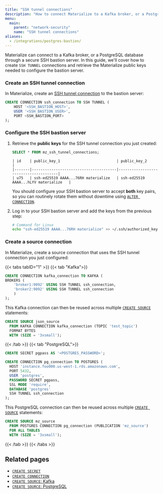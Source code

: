 ```yaml
---
title: "SSH tunnel connections"
description: "How to connect Materialize to a Kafka broker, or a PostgreSQL database using an SSH tunnel connection to a SSH bastion server"
menu:
  main:
    parent: "network-security"
    name: "SSH tunnel connections"
aliases:
  - /integrations/postgres-bastion/
---
```


Materialize can connect to a Kafka broker, or a PostgreSQL database through a
secure SSH bastion server. In this guide, we'll cover how to create `SSH
TUNNEL` connections and retrieve the Materialize public keys needed to
configure the bastion server.

### Create an SSH tunnel connection

In Materialize, create an [SSH tunnel connection](/sql/create-connection/#ssh-tunnel) to the bastion server:

```sql
CREATE CONNECTION ssh_connection TO SSH TUNNEL (
    HOST '<SSH_BASTION_HOST>',
    USER '<SSH_BASTION_USER>',
    PORT <SSH_BASTION_PORT>
);
```

### Configure the SSH bastion server

1. Retrieve the **public keys** for the SSH tunnel connection you just created:

    ```sql
    SELECT * FROM mz_ssh_tunnel_connections;
    ```

    ```
    | id    | public_key_1                          | public_key_2                          |
    |-------|---------------------------------------|---------------------------------------|
    | u75   | ssh-ed25519 AAAA...76RH materialize   | ssh-ed25519 AAAA...hLYV materialize   |
    ```

    You should configure your SSH bastion server to accept **both** key pairs,
    so you can routinely rotate them without downtime using
    [`ALTER CONNECTION`](/sql/alter-connection).

1. Log in to your SSH bastion server and add the keys from the previous step:

    ```bash
    # Command for Linux
    echo "ssh-ed25519 AAAA...76RH materialize" >> ~/.ssh/authorized_keys
    ```

### Create a source connection

In Materialize, create a source connection that uses the SSH tunnel connection you just configured:

{{< tabs tabID="1" >}}
{{< tab "Kafka">}}
```sql
CREATE CONNECTION kafka_connection TO KAFKA (
BROKERS (
    'broker1:9092' USING SSH TUNNEL ssh_connection,
    'broker2:9092' USING SSH TUNNEL ssh_connection
    )
);
```

This Kafka connection can then be reused across multiple [`CREATE SOURCE`](/sql/create-source/kafka/)
statements:

```sql
CREATE SOURCE json_source
  FROM KAFKA CONNECTION kafka_connection (TOPIC 'test_topic')
  FORMAT BYTES
  WITH (SIZE = '3xsmall');
```

{{< /tab >}}
{{< tab "PostgreSQL">}}
```sql
CREATE SECRET pgpass AS '<POSTGRES_PASSWORD>';

CREATE CONNECTION pg_connection TO POSTGRES (
  HOST 'instance.foo000.us-west-1.rds.amazonaws.com',
  PORT 5432,
  USER 'postgres',
  PASSWORD SECRET pgpass,
  SSL MODE 'require',
  DATABASE 'postgres'
  SSH TUNNEL ssh_connection
);
```

This PostgreSQL connection can then be reused across multiple [`CREATE SOURCE`](/sql/create-source/postgres/)
statements:

```sql
CREATE SOURCE mz_source
  FROM POSTGRES CONNECTION pg_connection (PUBLICATION 'mz_source')
  FOR ALL TABLES
  WITH (SIZE = '3xsmall');
```
{{< /tab >}} {{< /tabs >}}

## Related pages

- [`CREATE SECRET`](/sql/create-secret)
- [`CREATE CONNECTION`](/sql/create-connection)
- [`CREATE SOURCE`: Kafka](/sql/create-source/kafka/)
- [`CREATE SOURCE`: PostgreSQL](/sql/create-source/postgres/)
